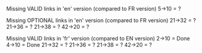 Missing VALID links in 'en' version (compared to FR version)
5->10 = ?

Missing OPTIONAL links in 'en' version (compared to FR version)
21->32 = ?
21->36 = ?
21->38 = ?
42->20 = ?

Missing VALID links in 'fr' version (compared to EN version)
2->10 = Done
4->10 = Done
21->32 = ?
21->36 = ?
21->38 = ?
42->20 = ?
